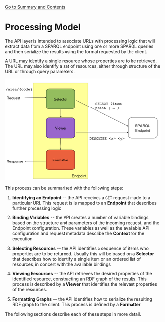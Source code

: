 [Go to Summary and Contents](Specification.md)

# Processing Model #

The API layer is intended to associate URLs with processing logic that will extract data from a SPARQL endpoint using one or more SPARQL queries and then serialize the results using the format requested by the client.

A URL may identify a single resource whose properties are to be retrieved. The URL may also identify a set of resources, either through structure of the URL or through query parameters.

![processing-model.png](processing-model.png)

This process can be summarised with the following steps:

  1. **Identifying an Endpoint** -- the API receives a `GET` request made to a particular URI. This request is is mapped to an **Endpoint** that describes further processing logic

  1. **Binding Variables** -- the API creates a number of variable bindings based on the structure and parameters of the incoming request, and the Endpoint configuration. These variables as well as the available API configuration and request metadata describe the **Context** for the execution.

  1. **Selecting Resources** -- the API identifies a sequence of items who properties are to be returned. Usually this will be based on a **Selector** that describes how to identify a single item or an ordered list of resources, in concert with the available bindings

  1. **Viewing Resources** -- the API retrieves the desired properties of the identified resource, constructing an RDF graph of the results. This process is described by a **Viewer** that identifies the relevant properties of the resources.
  
  1. **Formatting Graphs** -- the API identifies how to serialize the resulting RDF graph to the client. This process is defined by a **Formatter**

The following sections describe each of these steps in more detail.